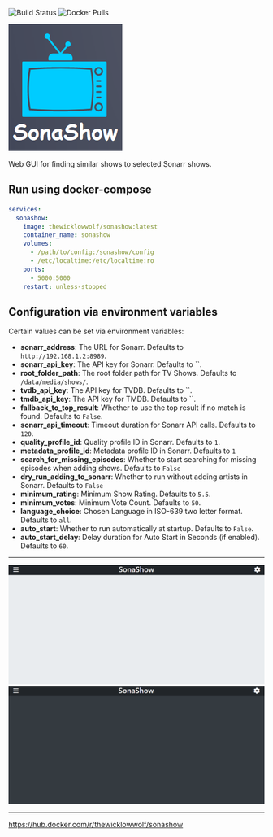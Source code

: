 ![Build Status](https://github.com/TheWicklowWolf/SonaShow/actions/workflows/main.yml/badge.svg)
![Docker Pulls](https://img.shields.io/docker/pulls/thewicklowwolf/sonashow.svg)



<img src="/src/static/sonashow.png" alt="image">


Web GUI for finding similar shows to selected Sonarr shows.


## Run using docker-compose

```yaml
services:
  sonashow:
    image: thewicklowwolf/sonashow:latest
    container_name: sonashow
    volumes:
      - /path/to/config:/sonashow/config
      - /etc/localtime:/etc/localtime:ro
    ports:
      - 5000:5000
    restart: unless-stopped
```

## Configuration via environment variables

Certain values can be set via environment variables:

* __sonarr_address__: The URL for Sonarr. Defaults to `http://192.168.1.2:8989`.
* __sonarr_api_key__: The API key for Sonarr. Defaults to ``.
* __root_folder_path__: The root folder path for TV Shows. Defaults to `/data/media/shows/`.
* __tvdb_api_key__: The API key for TVDB. Defaults to ``.
* __tmdb_api_key__: The API key for TMDB. Defaults to ``.
* __fallback_to_top_result__: Whether to use the top result if no match is found. Defaults to `False`.
* __sonarr_api_timeout__: Timeout duration for Sonarr API calls. Defaults to `120`.
* __quality_profile_id__: Quality profile ID in Sonarr. Defaults to `1`.
* __metadata_profile_id__: Metadata profile ID in Sonarr. Defaults to `1`
* __search_for_missing_episodes__: Whether to start searching for missing episodes when adding shows. Defaults to `False`
* __dry_run_adding_to_sonarr__: Whether to run without adding artists in Sonarr. Defaults to `False`
* __minimum_rating__: Minimum Show Rating. Defaults to `5.5`.
* __minimum_votes__: Minimum Vote Count. Defaults to `50`.
* __language_choice__: Chosen Language in ISO-639 two letter format. Defaults to `all`.
* __auto_start__: Whether to run automatically at startup. Defaults to `False`.
* __auto_start_delay__: Delay duration for Auto Start in Seconds (if enabled). Defaults to `60`.

---


<img src="/src/static/light.png" alt="image">



<img src="/src/static/dark.png" alt="image">

---

https://hub.docker.com/r/thewicklowwolf/sonashow
